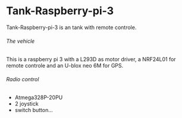 # Tank-Raspberry-pi-3
Tank-Raspberry-pi-3 is an tank with remote controle.<br>

###### The vehicle
This is a raspberry pi 3 with a L293D as motor driver, a NRF24L01 for remote controle and an U-blox neo 6M for GPS.<br>

###### Radio control
* Atmega328P-20PU
* 2 joystick
* switch button...

